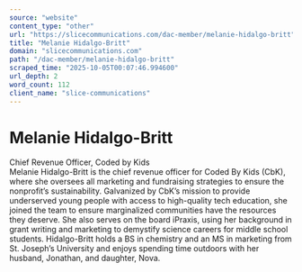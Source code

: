 ```yaml
---
source: "website"
content_type: "other"
url: "https://slicecommunications.com/dac-member/melanie-hidalgo-britt"
title: "Melanie Hidalgo-Britt"
domain: "slicecommunications.com"
path: "/dac-member/melanie-hidalgo-britt"
scraped_time: "2025-10-05T00:07:46.994600"
url_depth: 2
word_count: 112
client_name: "slice-communications"
---
```


# Melanie Hidalgo-Britt

Chief Revenue Officer, Coded by Kids  
Melanie Hidalgo-Britt is the chief revenue officer for Coded By Kids (CbK), where she oversees all marketing and fundraising strategies to ensure the nonprofit’s sustainability. Galvanized by CbK’s mission to provide underserved young people with access to high-quality tech education, she joined the team to ensure marginalized communities have the resources they deserve. She also serves on the board iPraxis, using her background in grant writing and marketing to demystify science careers for middle school students. Hidalgo-Britt holds a BS in chemistry and an MS in marketing from St. Joseph’s University and enjoys spending time outdoors with her husband, Jonathan, and daughter, Nova.